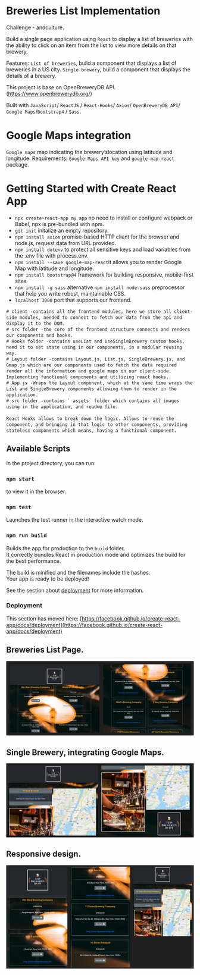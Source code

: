 # Breweries List Implementation

Challenge - andculture.

Build a single page application using `React` to display a list of breweries with the ability to click on an item from the list to view more details on that brewery.

Features:
`List of breweries`, build a component that displays a list of breweries in a US city.
`Single brewery`, build a component that displays the details of a brewery.

This project is base on OpenBreweryDB API. (https://www.openbrewerydb.org/)

Built with `JavaScript`/ `ReactJS` / `React-Hooks`/ `Axios`/ `OpenBreweryDB API`/ `Google Maps`/`Bootstrap4` / `Sass`.

# Google Maps integration

`Google maps` map indicating the brewery’slocation using latitude and longitude.
Requirements: `Google Maps API key` and `google-map-react` package.

# Getting Started with Create React App

- `npx create-react-app my app` no need to install or configure webpack or Babel, npx is pre-bundled with npm.
- `git init` initalize an empty repository.
- `npm install axios` promise-based HTTP client for the browser and node.js, request data from URL provided.
- `npm install dotenv` to protect all sensitive keys and load variables from the .env file with process.env.
- `npm install --save google-map-react`it allows you to render Google Map with latitude and longitude.
- `npm install bootstrap@4` framework for building responsive, mobile-first sites
- `npm install -g sass` alternative `npm install node-sass` preprocessor that help you write robust, maintainable CSS.
- `localhost 3000` port that supports our frontend.

```
# client -contains all the frontend modules, here we store all client-side modules, needed to connect to fetch our data from the api and display it to the DOM.
# src folder -the core of the frontend structure connects and renders our components and hooks.
# Hooks folder -contains useList and useSingleBrewery custom hooks, need it to set state using in our components, in a modular reusing way.
# Layout folder -contains Layout.js, List.js, SingleBrewery.js, and Gmap.js which are our components used to fetch the data required render all the information and google maps on our client-side. Implementing functional components and utilizing react hooks.
# App.js -Wraps the Layout component, which at the same time wraps the List and SingleBrewery components allowing them to render in the application.
# src folder -contains ` assets` folder which contains all images using in the application, and readme file.

React Hooks allows to break down the logic. Allows to reuse the component, and bringing in that logic to other components, providing stateless components which means, having a functional component.

```

## Available Scripts

In the project directory, you can run:

### `npm start`

to view it in the browser.

### `npm test`

Launches the test runner in the interactive watch mode.

### `npm run build`

Builds the app for production to the `build` folder.\
It correctly bundles React in production mode and optimizes the build for the best performance.

The build is minified and the filenames include the hashes.\
Your app is ready to be deployed!

See the section about [deployment](https://facebook.github.io/create-react-app/docs/deployment) for more information.

### Deployment

This section has moved here: [https://facebook.github.io/create-react-app/docs/deployment](https://facebook.github.io/create-react-app/docs/deployment)

## Breweries List Page.

![](/client/src/assets/home_page_top&scroll.png)

## Single Brewery, integrating Google Maps.

![](/client/src/assets/single_brewery_top&scroll.png)

## Responsive design.

![](/client/src/assets/responsive_design_allPages.png)
